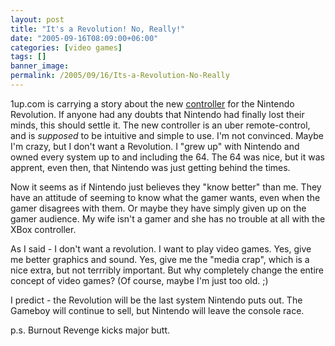 ```yaml
---
layout: post
title: "It's a Revolution! No, Really!"
date: "2005-09-16T08:09:00+06:00"
categories: [video games]
tags: []
banner_image: 
permalink: /2005/09/16/Its-a-Revolution-No-Really
---
```


1up.com is carrying a story about the new <a href="http://www.1up.com/do/newsStory?cId=3143782">controller</a> for the Nintendo Revolution. If anyone had any doubts that Nintendo had finally lost their minds, this should settle it. The new controller is an uber remote-control, and is <i>supposed</i> to be intuitive and simple to use. I'm not convinced. Maybe I'm crazy, but I don't want a Revolution. I "grew up" with Nintendo and owned every system up to and including the 64. The 64 was nice, but it was apprent, even then, that Nintendo was just getting behind the times.

Now it seems as if Nintendo just believes they "know better" than me. They have an attitude of seeming to know what the gamer wants, even when the gamer disagrees with them. Or maybe they have simply given up on the gamer audience. My wife isn't a gamer and she has no trouble at all with the XBox controller. 

As I said - I don't want a revolution. I want to play video games. Yes, give me better graphics and sound. Yes, give me the "media crap", which is a nice extra, but not terrribly important. But why completely change the entire concept of video games? (Of course, maybe I'm just too old. ;)

I predict - the Revolution will be the last system Nintendo puts out. The Gameboy will continue to sell, but Nintendo will leave the console race. 

p.s. Burnout Revenge kicks major butt.